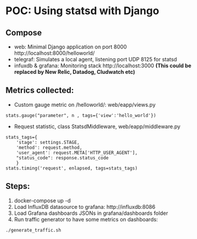 # POC: Using statsd with Django

## Compose

* web: Minimal Django application on port 8000 http://localhost:8000/helloworld/
* telegraf: Simulates a local agent, listening port UDP 8125 for statsd
* infuxdb & grafana: Monitoring stack http://localhost:3000 **(This could be replaced by New Relic, Datadog, Cludwatch etc)**


## Metrics collected:

* Custom gauge metric on /helloworld/:  web/eapp/views.py
```
stats.gauge("parameter", n , tags={'view':'hello_world'})
```
* Request statistic, class StatsdMiddleware, web/eapp/middleware.py

```
stats_tags={
    'stage': settings.STAGE,
    'method': request.method,
    'user_agent': request.META['HTTP_USER_AGENT'],
    "status_code": response.status_code
    }
stats.timing('request', enlapsed, tags=stats_tags)

```

## Steps:

1. docker-compose up -d
2. Load InfluxDB datasource to grafana: http://influxdb:8086
3. Load Grafana dashboards JSONs in grafana/dashboards folder
4. Run traffic generator to have some metrics on dashboards:

```
./generate_traffic.sh
```
